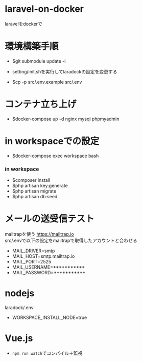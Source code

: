 # laravel-on-docker
laravelをdockerで


# 環境構築手順
- $git submodule update -i
- setting/init.shを実行してlaradockの設定を変更する

- $cp -p src/.env.example src/.env

# コンテナ立ち上げ
- $docker-compose up -d nginx mysql phpmyadmin


# in workspaceでの設定
- $docker-compose exec workspace bash
### in workspace
- $composer install
- $php artisan key:generate
- $php artisan migrate
- $php artisan db:seed


# メールの送受信テスト
mailtrapを使う https://mailtrap.io  
src/.envで以下の設定をmailtrapで取得したアカウントと合わせる  
- MAIL_DRIVER=smtp
- MAIL_HOST=smtp.mailtrap.io
- MAIL_PORT=2525
- MAIL_USERNAME=***********
- MAIL_PASSWORD=***********

# nodejs
laradock/.env
- WORKSPACE_INSTALL_NODE=true

# Vue.js
- `npm run watch`でコンパイル＋監視
